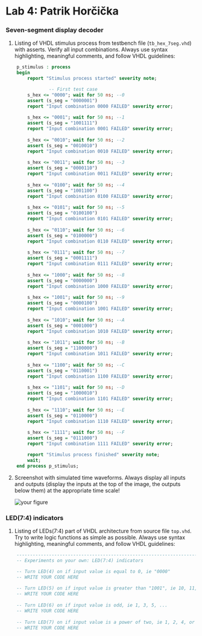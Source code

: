 # Lab 4: Patrik Horčička

### Seven-segment display decoder

1. Listing of VHDL stimulus process from testbench file (`tb_hex_7seg.vhd`) with asserts. Verify all input combinations. Always use syntax highlighting, meaningful comments, and follow VHDL guidelines:

```vhdl
    p_stimulus : process
    begin
        report "Stimulus process started" severity note;

                -- First test case
        s_hex <= "0000"; wait for 50 ns; --0
        assert (s_seg = "0000001")
        report "Input combination 0000 FAILED" severity error;
        
        s_hex <= "0001"; wait for 50 ns; --1
        assert (s_seg = "1001111")
        report "Input combination 0001 FAILED" severity error;	
        
        s_hex <= "0010"; wait for 50 ns; --2
        assert (s_seg = "0010010")
        report "Input combination 0010 FAILED" severity error;	
        
        s_hex <= "0011"; wait for 50 ns; --3
        assert (s_seg = "0000110")
        report "Input combination 0011 FAILED" severity error;
        
        s_hex <= "0100"; wait for 50 ns; --4
        assert (s_seg = "1001100")
        report "Input combination 0100 FAILED" severity error;
        
        s_hex <= "0101"; wait for 50 ns; --5
        assert (s_seg = "0100100")
        report "Input combination 0101 FAILED" severity error;
        
        s_hex <= "0110"; wait for 50 ns; --6
        assert (s_seg = "0100000")
        report "Input combination 0110 FAILED" severity error;
        
        s_hex <= "0111"; wait for 50 ns; --7
        assert (s_seg = "0001111")
        report "Input combination 0111 FAILED" severity error;
        
        s_hex <= "1000"; wait for 50 ns; --8
        assert (s_seg = "0000000")
        report "Input combination 1000 FAILED" severity error;
        
        s_hex <= "1001"; wait for 50 ns; --9
        assert (s_seg = "0000100")
        report "Input combination 1001 FAILED" severity error;
        
        s_hex <= "1010"; wait for 50 ns; --A
        assert (s_seg = "0001000")
        report "Input combination 1010 FAILED" severity error;
        
        s_hex <= "1011"; wait for 50 ns; --B
        assert (s_seg = "1100000")
        report "Input combination 1011 FAILED" severity error;
        
        s_hex <= "1100"; wait for 50 ns; --C
        assert (s_seg = "0110001")
        report "Input combination 1100 FAILED" severity error;
        
        s_hex <= "1101"; wait for 50 ns; --D
        assert (s_seg = "1000010")
        report "Input combination 1101 FAILED" severity error;
        
        s_hex <= "1110"; wait for 50 ns; --E
        assert (s_seg = "0110000")
        report "Input combination 1110 FAILED" severity error;
        
        s_hex <= "1111"; wait for 50 ns; --F
        assert (s_seg = "0111000")
        report "Input combination 1111 FAILED" severity error;

        report "Stimulus process finished" severity note;
        wait;
    end process p_stimulus;
```

2. Screenshot with simulated time waveforms. Always display all inputs and outputs (display the inputs at the top of the image, the outputs below them) at the appropriate time scale!

   ![your figure]()

### LED(7:4) indicators

1. Listing of LEDs(7:4) part of VHDL architecture from source file `top.vhd`. Try to write logic functions as simple as possible. Always use syntax highlighting, meaningful comments, and follow VHDL guidelines:

```vhdl
    --------------------------------------------------------------------
    -- Experiments on your own: LED(7:4) indicators

    -- Turn LED(4) on if input value is equal to 0, ie "0000"
    -- WRITE YOUR CODE HERE
    
    -- Turn LED(5) on if input value is greater than "1001", ie 10, 11, 12, ...
    -- WRITE YOUR CODE HERE
    
    -- Turn LED(6) on if input value is odd, ie 1, 3, 5, ...
    -- WRITE YOUR CODE HERE
    
    -- Turn LED(7) on if input value is a power of two, ie 1, 2, 4, or 8
    -- WRITE YOUR CODE HERE
```
